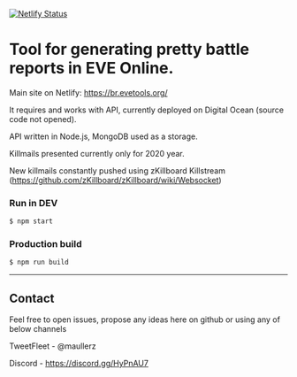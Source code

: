[![Netlify Status](https://api.netlify.com/api/v1/badges/45603f3e-cb07-4d6d-a3e6-594c3de97b16/deploy-status)](https://app.netlify.com/sites/br-evetools-org/deploys)


# Tool for generating pretty battle reports in EVE Online.

Main site on Netlify: https://br.evetools.org/

It requires and works with API, currently deployed on Digital Ocean (source code not opened).

API written in Node.js, MongoDB used as a storage.

Killmails presented currently only for 2020 year.

New killmails constantly pushed using zKillboard Killstream (https://github.com/zKillboard/zKillboard/wiki/Websocket)



### Run in DEV

```sh
$ npm start
```

### Production build

```sh
$ npm run build
```
---------------------------------

## Contact

Feel free to open issues, propose any ideas here on github or using any of below channels

TweetFleet - @maullerz

Discord - https://discord.gg/HyPnAU7

